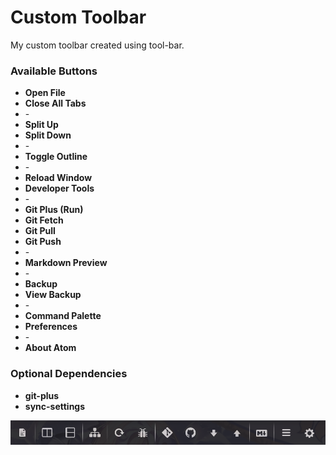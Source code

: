 # Custom Toolbar

My custom toolbar created using tool-bar.

### Available Buttons

* __Open File__
* __Close All Tabs__
* \-
* __Split Up__
* __Split Down__
* \-
* __Toggle Outline__
* \-
* __Reload Window__
* __Developer Tools__
* \-
* __Git Plus (Run)__
* __Git Fetch__
* __Git Pull__
* __Git Push__
* \-
* __Markdown Preview__
* \-
* __Backup__
* __View Backup__
* \-
* __Command Palette__
* __Preferences__
* \-
* __About Atom__

### Optional Dependencies

* __git-plus__
* __sync-settings__

![](./assets/package.png)
